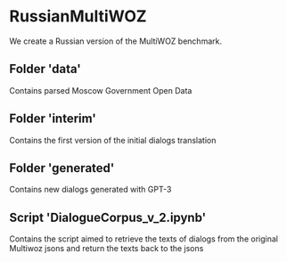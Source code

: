 # RussianMultiWOZ
We create a Russian version of the MultiWOZ benchmark.

## Folder 'data'
Contains parsed Moscow Government Open Data

## Folder 'interim'
Contains the first version of the initial dialogs translation

## Folder 'generated'
Contains new dialogs generated with GPT-3

## Script 'DialogueCorpus_v_2.ipynb'
Contains the script aimed to retrieve the texts of dialogs from the original Multiwoz jsons and return the texts back to the jsons

